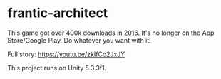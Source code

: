 # frantic-architect
This game got over 400k downloads in 2016. It's no longer on the App Store/Google Play. Do whatever you want with it!

Full story: https://youtu.be/zkIfCo2JxJY

This project runs on Unity 5.3.3f1.



